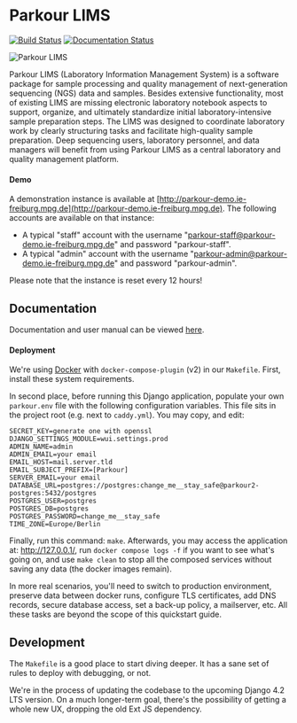 # Parkour LIMS
[![Build Status](https://travis-ci.org/maxplanck-ie/parkour.svg?branch=master)](https://travis-ci.org/maxplanck-ie/parkour) [![Documentation Status](https://readthedocs.org/projects/parkour/badge/?version=latest)](http://parkour.readthedocs.io/?badge=latest)

![Parkour LIMS](./readme.png)

Parkour LIMS (Laboratory Information Management System) is a software package
for sample processing and quality management of next-generation sequencing
(NGS) data and samples. Besides extensive functionality, most of existing LIMS
are missing electronic laboratory notebook aspects to support, organize, and
ultimately standardize initial laboratory-intensive sample preparation steps.
The LIMS was designed to coordinate laboratory work by clearly structuring
tasks and facilitate high-quality sample preparation. Deep sequencing users,
laboratory personnel, and data managers will benefit from using Parkour LIMS as
a central laboratory and quality management platform.

#### Demo

A demonstration instance is available at
[http://parkour-demo.ie-freiburg.mpg.de](http://parkour-demo.ie-freiburg.mpg.de).
The following accounts are available on that instance:

 - A typical "staff" account with the username
   "parkour-staff@parkour-demo.ie-freiburg.mpg.de" and password
"parkour-staff".
 - A typical "admin" account with the username
   "parkour-admin@parkour-demo.ie-freiburg.mpg.de" and password
"parkour-admin".

Please note that the instance is reset every 12 hours!


## Documentation

Documentation and user manual can be viewed
[here](https://parkour.readthedocs.io/).

#### Deployment

We're using [Docker](https://docs.docker.com/get-started/) with
`docker-compose-plugin` (v2) in our `Makefile`. First, install these system
requirements.

In second place, before running this Django application, populate your own
`parkour.env` file with the following configuration variables. This file sits
in the project root (e.g.  next to `caddy.yml`). You may copy, and edit:

```
SECRET_KEY=generate one with openssl
DJANGO_SETTINGS_MODULE=wui.settings.prod
ADMIN_NAME=admin
ADMIN_EMAIL=your email
EMAIL_HOST=mail.server.tld
EMAIL_SUBJECT_PREFIX=[Parkour]
SERVER_EMAIL=your email
DATABASE_URL=postgres://postgres:change_me__stay_safe@parkour2-postgres:5432/postgres
POSTGRES_USER=postgres
POSTGRES_DB=postgres
POSTGRES_PASSWORD=change_me__stay_safe
TIME_ZONE=Europe/Berlin
```

Finally, run this command: `make`. Afterwards, you may access the application
at: <http://127.0.0.1/>, run `docker compose logs -f` if you want to see
what's going on, and use `make clean` to stop all the composed services without
saving any data (the docker images remain).

In more real scenarios, you'll need to switch to production environment,
preserve data between docker runs, configure TLS certificates, add DNS records,
secure database access, set a back-up policy, a mailserver, etc. All these
tasks are beyond the scope of this quickstart guide.


## Development

The `Makefile` is a good place to start diving deeper. It has a sane set of
rules to deploy with debugging, or not.

We're in the process of updating the codebase to the upcoming Django 4.2 LTS
version. On a much longer-term goal, there's the possibility of getting a whole
new UX, dropping the old Ext JS dependency.
